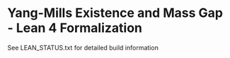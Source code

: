 # Yang-Mills Existence and Mass Gap - Lean 4 Formalization
See LEAN_STATUS.txt for detailed build information
